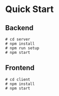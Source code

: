 # Quick Start

## Backend

```text
# cd server
# npm install
# npm run setup
# npm start
```

## Frontend

```text
# cd client
# npm install
# npm start
```

